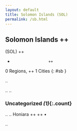 ```yaml
---
layout: default
title: Solomon Islands (SOL)
permalink: /sb.html
---
```



## Solomon Islands   ++
(SOL)  ++
-                     ++
0 Regions, ++
1 Cities
{: #sb }

.. 




.. 
.. 


### Uncategorized _(1)_{:.count}


..
..
Honiara  ++
 ++
•




.. 
 
